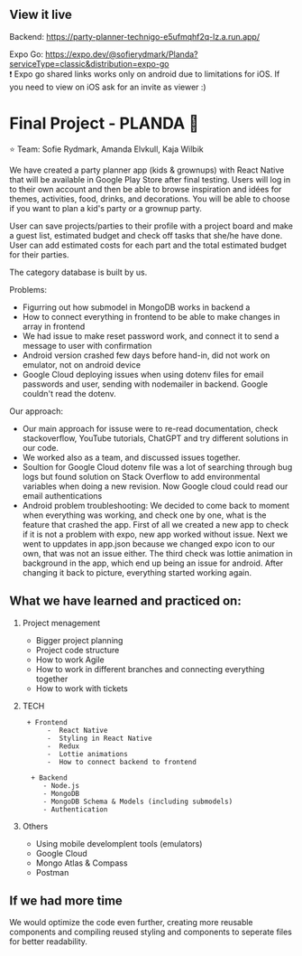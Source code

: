 ## View it live
Backend: https://party-planner-technigo-e5ufmqhf2q-lz.a.run.app/

Expo Go: https://expo.dev/@sofierydmark/Planda?serviceType=classic&distribution=expo-go <br>
❗  Expo go shared links works only on android due to limitations for iOS. If you need to view on iOS ask for an invite as viewer :) 

# Final Project - PLANDA 🐼

⭐ Team: Sofie Rydmark, Amanda Elvkull, Kaja Wilbik

We have created a party planner app (kids & grownups) with React Native that will be available in Google Play Store after final testing. Users will log in to their own account and then be able to browse inspiration and idées for themes, activities, food, drinks, and decorations. You will be able to choose if you want to plan a kid's party or a grownup party. 

User can save projects/parties to their profile with a project board and make a guest list, estimated budget and check off tasks that she/he have done. User can add estimated costs for each part and the total estimated budget for their parties. 

The category database is built by us.

Problems: 
- Figurring out how submodel in MongoDB works in backend a
- How to connect everything in frontend to be able to make changes in array in frontend
- We had issue to make reset password work, and connect it to send a message to user with confirmation
- Android version crashed few days before hand-in, did not work on emulator, not on android device
- Google Cloud deploying issues when using dotenv files for email passwords and user, sending with nodemailer in backend. Google couldn't read the dotenv.

Our approach:
- Our main approach for issuse were to re-read documentation, check stackoverflow, YouTube tutorials, ChatGPT and try different solutions in our     code.
- We worked also as a team, and discussed issues together. 
- Soultion for Google Cloud dotenv file was a lot of searching through bug logs but found solution on Stack Overflow to add environmental variables when doing a new revision. Now Google cloud could read our email authentications
- Android problem troubleshooting: We decided to come back to moment when everything was working, and check one by one, what is the feature that crashed the app. First of all we created a new app to check if it is not a problem with expo, new app worked without issue. Next we went to uppdates in app.json because we changed expo icon to our own, that was not an issue either. The third check was lottie animation in background in the app, which end up being an issue for android. After changing it back to picture, everything started working again. 

<h2> What we have learned and practiced on: </h2>

1. Project menagement 
      - Bigger project planning
      - Project code structure
      - How to work Agile
      - How to work in different branches and connecting everything together 
      - How to work with tickets

2. TECH

        + Frontend 
             -  React Native 
             -  Styling in React Native 
             -  Redux 
             -  Lottie animations 
             -  How to connect backend to frontend 

         + Backend 
            - Node.js
            - MongoDB
            - MongoDB Schema & Models (including submodels) 
            - Authentication  
      
3. Others

     - Using mobile develomplent tools (emulators) 
     - Google Cloud
     - Mongo Atlas & Compass 
     - Postman
 
 <h2> If we had more time </h2>
 We would optimize the code even further, creating more reusable components and compiling reused styling and components to seperate files for better readability.
 
